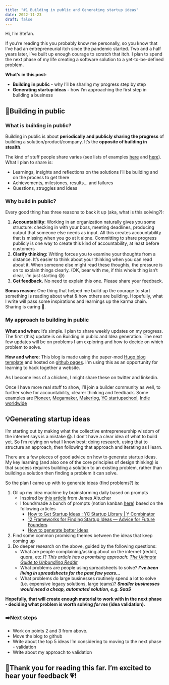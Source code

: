 ```yaml
---
title: "#1 Building in public and Generating startup ideas"
date: 2022-11-23
draft: false
---
```


Hi, I’m Stefan. 

If you’re reading this you probably know me personally, so you know that I’ve had an entrepreneurial itch since the pandemic started. Two and a half years later, I’ve built up enough courage to scratch that itch. I plan to spend the next phase of my life creating a software solution to a yet-to-be-defined problem. 

**What’s in this post:**

- **Building in public** - why I’ll be sharing my progress step by step
- **Generating startup ideas -** how I’m approaching the first step in building a business

## 📢Building in public

### What is building in public?

Building in public is about **periodically and publicly sharing the progress** of building a solution/product/company. It’s the **opposite of building in stealth**. 

The kind of stuff people share varies (see lists of examples [here](https://www.failory.com/blog/building-in-public) and [here](https://trends.vc/trends-0084-build-in-public/)). What I plan to share is:

- Learnings, insights and reflections on the solutions I’ll be building and on the process to get there
- Achievements, milestones, results… and failures
- Questions, struggles and ideas

### Why build in public?

Every good thing has three reasons to back it up (aka, what is this solving?):

1. **Accountability**: Working in an organization naturally gives you some structure: checking in with your boss, meeting deadlines, producing output that someone else needs as input. All this creates accountability that is missing when you go at it alone. Committing to share progress publicly is one way to create this kind of accountability, at least before customers 
2. **Clarify thinking:** Writing forces you to examine your thoughts from a distance. It’s easier to think about your thinking when you can read about it. When someone else might read these thoughts, the pressure is on to explain things clearly. (OK, bear with me, if this whole thing isn’t clear, I’m just starting 😅)
3. **Get feedback.** No need to explain this one. Please share your feedback. 

**Bonus reason**: One thing that helped me build up the courage to start something is reading about what & how others are building. Hopefully, what I write will pass some inspirations and learnings up the karma chain. Sharing is caring 💓.  

### My approach to building in public

**What and when**: It’s simple. I plan to share weekly updates on my progress. The first (this) update is on Building in public and Idea generation. The next few updates will be on problems I am exploring and how to decide on which problem to solve.

**How and where**: This blog is made using the paper-mod [Hugo blog template](https://themes.gohugo.io/themes/hugo-papermod/) and hosted on [github pages](https://pages.github.com/). I'm using this as an opportunity for learning to hack together a website. 

As I become less of a chicken, I might share these on twitter and linkedin.

Once I have more real stuff to show, I’ll join a builder community as well, to further solve for accountability, clearer thinking and feedback. Some examples are [Pioneer](http://pioneer.app), [Megamaker](https://megamaker.co/join), [Makerlog](https://getmakerlog.com/), [YC startupschool](https://www.startupschool.org/), [Indie worldwide](https://indieworldwide.com/)

## 💡Generating startup ideas

I’m starting out by making what the collective entrepreneurship wisdom of the internet says is a mistake 😱. I don’t have a clear idea of what to build yet. So I’m relying on what I know best: doing research, using that to structure an approach, then following that approach and iterating as I learn. 

There are a few pieces of good advice on how to generate startup ideas. My key learning (and also one of the core principles of design thinking) is that success requires building a solution to an existing problem, rather than building a solution then finding a problem it can solve. 

So the plan I came up with to generate ideas (find problems?) is:

1. Oil up my idea machine by brainstorming daily based on prompts
    - Inspired by [this article](https://jamesaltucher.com/blog/the-ultimate-guide-for-becoming-an-idea-machine/) from James Altucher
    - I found/made a bunch of prompts (notion kanban [here](https://www.notion.so/Brainstorming-prompts-874629599beb483fbbc4d41c735d681f)) based on the following articles
        - [How to Get Startup Ideas : YC Startup Library | Y Combinator](https://www.ycombinator.com/library/8g-how-to-get-startup-ideas)
        - [12 Frameworks for Finding Startup Ideas — Advice for Future Founders](https://review.firstround.com/12-frameworks-for-finding-startup-ideas-advice-for-future-founders)
        - [How to generate better ideas](https://jakobgreenfeld.com/better-ideas)
2. Find some common promising themes between the ideas that keep coming up
3. Do deeper research on the above, guided by the following questions:
    - What are people complaining/asking about on the internet (reddit, quora, etc.)? *This article has a promising approach: [The Ultimate Guide to Unbundling Reddit](https://latecheckout.substack.com/p/the-ultimate-guide-to-unbundling)*
    - What problems are people using spreadsheets to solve? ***********************************************************I’ve been living in spreadsheets for the past few years…***********************************************************
    - What problems do large businesses routinely spend a lot to solve (i.e. expensive legacy solutions, large teams)? ***************************************************Smaller businesses would need a cheap, automated solution, e.g. SaaS***************************************************

**Hopefully, that will create enough material to work with in the next phase - deciding what problem is worth solving *for me* (idea validation)*.***

### ➡️Next steps

- Work on points 2 and 3 from above.
- Move the blog to github
- Write about the top 5 ideas I’m considering to moving to the next phase - validation
- Write about my approach to validation

## 🙏Thank you for reading this far. I’m excited to hear your feedback 💗!